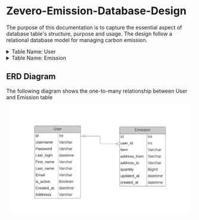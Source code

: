 # Zevero-Emission-Database-Design

The purpose of this documentation is to capture the essential aspect of database table's structure, purpose and usage. The design follow a relational database model for managing carbon emission.

<details>
<summary>
    Table Name: User 
</summary>

User table contains all the information about the user accounts. The purpose of this table is store user information which can be used for login, retreiving sensitive user data.

## Fields

| Field Name | Data Type | Description                                                             | Constraints                               |
| ---------- | --------- | ----------------------------------------------------------------------- | ----------------------------------------- |
| Id         | Int       | Unique Identifier for each User                                         | Not Null, Unique, Auto Increment, Primary |
| Username   | Varchar   | User's username                                                         | Not Null, Unique                          |
| Password   | Varchar   | User's password                                                         | Not Null                                  |
| Last_login | datetime  | Timestamp indicating the user was last logged in.                       |                                           |
| First_name | Varchar   | User's first name                                                       | Not Null                                  |
| Last_name  | Varchar   | User's last name                                                        | Not Null                                  |
| Email      | Varchar   | User's registered email                                                 | Not Null, Unique                          |
| is_active  | Boolean   | Bool value, True indicates whether the account is active and vice versa | Not Null                                  |
| Created_at | Varchar   | Timestamp indicating the account creation                               | Not Null                                  |
| Address    | Varchar   | Physical address of the user                                            | Not Null                                  |

## Primary Key:

- Id: Unique identifier of each user.

## Indexes:

- Primary: Id - Unique identifier of each user.
- username: Username - Unique username of each user.

## Relationships:

**User** table has one-to-many relationship with **Emission** table.

## Sample Data:

| Id  | Username  | Password                  | Last_login                 | First_name | Last_name | Email                    | is_active | Created_at                 | Address    |
| --- | --------- | ------------------------- | -------------------------- | ---------- | --------- | ------------------------ | --------- | -------------------------- | ---------- |
| 1   | Hello1234 | pbkdf2_sha256$320000$hasd | 2023-02-19 06:45:50.492456 | Hello      | World     | helloworld12@example.com | 1         | 2022-06-15 06:18:40.721434 | london, UK |

## Additional Notes:

By default, password are hashed with PBKDF2 algorithm with a SHA256 hash

</details>

<details>
<summary>Table Name: Emission</summary>

Emission table contains the record of emissions registered by the user account which can be retrieve for complex calculations and visualization.

## Fields

| Field Name   | Data Type | Description                                      | Constraints                               |
| ------------ | --------- | ------------------------------------------------ | ----------------------------------------- |
| Id           | Int       | Unique Identifier for each emission record       | Not Null, Unique, Auto Increment, Primary |
| user_Id      | Int       | Identifier for relationship with user table      | Not Null, Foreign                         |
| Item         | Varchar   | Emission category for each record                | Not Null                                  |
| address_from | Varchar   | Starting point of the delivery                   | Not Null                                  |
| address_to   | Varchar   | Destination point of the delivery                | Not Null                                  |
| quantity     | BigInt    | Amount of goods to deliver                       | Not Null                                  |
| updated_at   | datetime  | Timestamp indicating when the record was updated |                                           |
| created_at   | datetime  | Timestamp indicating when the record was created | Not Null                                  |

## Primary Key:

- Id : Unique Identifier for each emission record

## Foreign keys:

- user_Id: User.Id - Identifier for relationship with user table

## Indexes:

- Primary: Id - Unique Identifier for each emission record
- user_Id: user_Id - Identifier for relationship with user table

## Relationships:

**Emission** table has many-to-one relationship with **User** table.

## Sample Data:

| Id  | user_Id | Item   | address_from                | address_to                 | quantity | updated_at | created_at                 |
| --- | ------- | ------ | --------------------------- | -------------------------- | -------- | ---------- | -------------------------- |
| 1   | 1       | Item A | 123 high street, london, UK | 321 low street, london, UK | 10       |            | 2023-02-01 09:15:25.048370 |

</details>

## ERD Diagram

The following diagram shows the one-to-many relationship between User and Emission table

<p align="center">
  <img src="./erd.jpeg" alt="ERD diagram">
</p>
